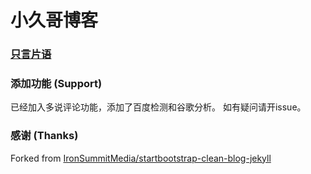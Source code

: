 # 小久哥博客 

### [只言片语](http://huxpro.gihttp://skybjf.github.io/)

### 添加功能 (Support)

已经加入多说评论功能，添加了百度检测和谷歌分析。
如有疑问请开issue。

### 感谢 (Thanks)

Forked from [IronSummitMedia/startbootstrap-clean-blog-jekyll](https://github.com/IronSummitMedia/startbootstrap-clean-blog-jekyll)
